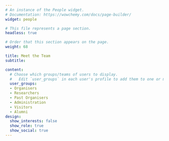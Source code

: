 ```yaml
---
# An instance of the People widget.
# Documentation: https://wowchemy.com/docs/page-builder/
widget: people

# This file represents a page section.
headless: true

# Order that this section appears on the page.
weight: 68

title: Meet the Team
subtitle:

content:
  # Choose which groups/teams of users to display.
  #   Edit `user_groups` in each user's profile to add them to one or more of these groups.
  user_groups:
  - Organisers
  - Researchers
  - Past Organisers
  - Administration
  - Visitors
  - Alumni
design:
  show_interests: false
  show_role: true
  show_social: true
---
```

